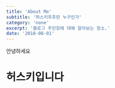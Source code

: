 ```yaml
---
title: 'About Me'
subtitle: '허스키후추란 누구인가'
category: 'none'
excerpt: '블로그 주인장에 대해 알아보는 장소.'
date: '2018-08-01'
---
```


안녕하세요

# 허스키입니다
